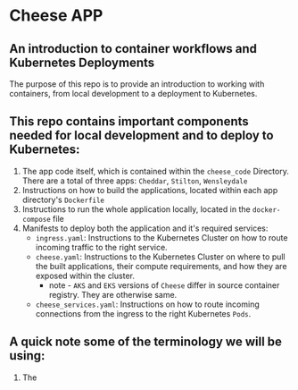 # Cheese APP
## An introduction to container workflows and Kubernetes Deployments

The purpose of this repo is to provide an introduction to working with containers, from local development to a deployment to Kubernetes.

## This repo contains important components needed for local development and to deploy to Kubernetes:

1. The app code itself, which is contained within the `cheese_code` Directory. There are a total of three apps: `Cheddar`, `Stilton`, `Wensleydale`
2. Instructions on how to build the applications, located within each app directory's `Dockerfile`
3. Instructions to run the whole application locally, located in the `docker-compose` file
4. Manifests to deploy both the application and it's required services:
    * `ingress.yaml`: Instructions to the Kubernetes Cluster on how to route incoming traffic to the right service.
    * `cheese.yaml`: Instructions to the Kubernetes Cluster on where to pull the built applications, their compute requirements, and how they are exposed within the cluster.
      * note - `AKS` and `EKS` versions of `Cheese` differ in source container registry. They are otherwise same.
    * `cheese_services.yaml`: Instructions on how to route incoming connections from the ingress to the right Kubernetes `Pods`.

## A quick note some of the terminology we will be using:

1. The 